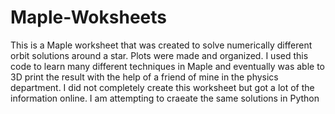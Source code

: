 # Maple-Woksheets
This is a Maple worksheet that was created to solve numerically different orbit solutions around a star. Plots were made and organized. I used this code to learn many different techniques in Maple and eventually was able to 3D print the result with the help of a friend of mine in the physics department. I did not completely create this worksheet but got a lot of the information online. I am attempting to craeate the same solutions in Python
